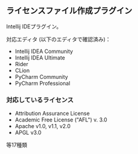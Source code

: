 ## ライセンスファイル作成プラグイン

Intellij IDEプラグイン。

対応エディタ (以下のエディタで確認済み)：
- Intellij IDEA Community
- Intellij IDEA Ultimate
- Rider
- CLion
- PyCharm Community
- PyCharm Professional


### 対応しているライセンス

- Attribution Assurance License
- Academic Free License ("AFL") v. 3.0
- Apache v1.0, v1.1, v2.0
- APGL v3.0

等17種類


